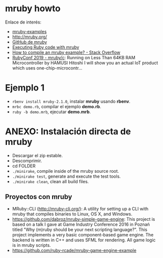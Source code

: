 
# mruby howto

Enlace de interés:
* [mruby-examples](https://github.com/rmosolgo/mruby-examples/blob/master/readme.md)
* http://mruby.org/
* [GitHub de mruby](https://github.com/mruby/mruby)
* [Executing Ruby code with mruby](http://mruby.org/docs/articles/executing-ruby-code-with-mruby.html)
* [How to compile an mruby example? - Stack Overflow](https://stackoverflow.com/questions/19329146/how-to-compile-an-mruby-example)
* [RubyConf 2019 - mruby/c](https://youtu.be/1VFPSHs3WvI): Running on Less Than 64KB RAM Microcontroller by HAMUSI Hitoshi I will show you an actual IoT product which uses one-chip-microcontr...

# Ejemplo 1

* `rbenv install mruby-2.1.0`, instalar **mruby** usando **rbenv**.
* `mrbc demo.rb`, compilar el ejemplo **demo.rb**.
* `ruby -b demo.mrb`, ejecutar **demo.mrb**.

# ANEXO: Instalación directa de mruby

* Descargar el zip estable.
* Descomprimir.
* cd FOLDER
* `./minirake`, compile inside of the mruby source root.
* `./minirake test`, generate and execute the test tools.
* `./minirake clean`, clean all build files.

## Proyectos con mruby

* MRuby::CLI (http://mruby-cli.org/): A utility for setting up a CLI with mruby that compiles binaries to Linux, OS X, and Windows.
* https://github.com/dabroz/mruby-simple-game-engine: This project is based on a talk I gave at Game Industry Conference 2016 in Poznań titled "Why (m)ruby should be your next scripting language?". This project implements a very basic component-based game engine. The backend is written in C++ and uses SFML for rendering. All game logic is in mruby scripts.
* https://github.com/ruby-rcade/mruby-game-engine-example

